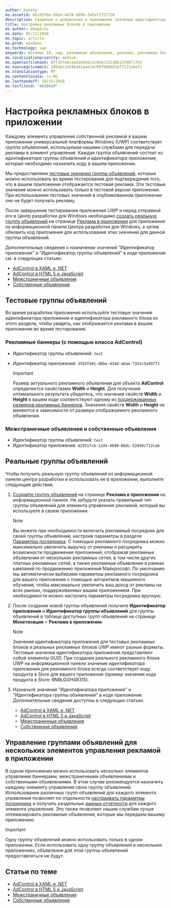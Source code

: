```yaml
---
author: Xansky
ms.assetid: bb105fbe-bbbd-4d78-899b-345af2757720
description: Сведения о добавлении в приложение значений идентификатора приложения и идентификатора рекламного блока из информационной панели Центра разработки для Windows перед отправкой приложения в Магазин.
title: Настройка рекламных блоков в приложении
ms.author: mhopkins
ms.date: 05/11/2018
ms.topic: article
ms.prod: windows
ms.technology: uwp
keywords: Windows 10, uwp, рекламные объявления, реклама, рекламные блоки, тестирование
ms.localizationpriority: medium
ms.openlocfilehash: 0f7257e6cae518458c5c0bbc525d8013708717e5
ms.sourcegitcommit: 106aec1e59ba41aae2ac00f909b81bf7121a6ef1
ms.translationtype: MT
ms.contentlocale: ru-RU
ms.lasthandoff: 10/15/2018
ms.locfileid: "4610410"
---
```

# <a name="set-up-ad-units-in-your-app"></a>Настройка рекламных блоков в приложении

Каждому элементу управления собственной рекламой в вашем приложении универсальной платформы Windows (UWP) соответствует *группа объявлений*, используемая нашими службами для передачи рекламы в элемент управления. Каждая группа объявлений состоит из *идентификатора группы объявлений* и *идентификатора приложения*, которые необходимо назначить коду в вашем приложении.

Мы предоставляем [тестовые значения группы объявлений](#test-ad-units), которые можно использовать во время тестирования для подтверждения того, что в вашем приложении отображается тестовая реклама. Эти тестовые значения можно использовать только в тестовой версии приложения. При использовании тестовых значений в опубликованном приложении оно не будет получать рекламу.

После завершения тестирования приложения UWP и перед отправкой его в Центр разработки для Windows необходимо [создать реальную группу объявлений](#live-ad-units) на странице [Реклама в приложении](../publish/in-app-ads.md) для приложения на информационной панели Центра разработки для Windows, а затем обновить код приложения для использования этих значений для данной группы объявлений.

Дополнительные сведения о назначении значений "Идентификатор приложения" и "Идентификатор группы объявлений" в коде приложения см. в следующих статьях:
* [AdControl в XAML и .NET](adcontrol-in-xaml-and--net.md)
* [AdControl в HTML 5 и JavaScript](adcontrol-in-html-5-and-javascript.md)
* [Межстраничные объявления](../monetize/interstitial-ads.md)
* [Собственные объявления](../monetize/native-ads.md)

<span id="test-ad-units" />

## <a name="test-ad-units"></a>Тестовые группы объявлений

Во время разработки приложения используйте тестовые значения идентификатора приложения и идентификатора рекламного блока из этого раздела, чтобы увидеть, как отображается реклама в вашем приложении во время тестирования.

### <a name="banner-ads-using-the-adcontrol-class"></a>Рекламные баннеры (с помощью класса AdControl)

* Идентификатор группы объявлений: ```test```
* Идентификатор приложения:  ```3f83fe91-d6be-434d-a0ae-7351c5a997f1```

    > [!IMPORTANT]
    > Размер актуального рекламного объявления для объекта **AdControl** определяется свойствами **Width** и **Height**. Для получения оптимального результата убедитесь, что значения свойств **Width** и **Height** в вашем коде соответствуют одному из [поддерживаемых размеров рекламных баннеров](supported-ad-sizes-for-banner-ads.md). Значения свойств **Width** и **Height** не меняются в зависимости от размера отображаемого рекламного объявления.

### <a name="interstitial-ads-and-native-ads"></a>Межстраничные объявления и собственные объявления

* Идентификатор группы объявлений: ```test```
* Идентификатор приложения:  ```d25517cb-12d4-4699-8bdc-52040c712cab```

<span id="live-ad-units" />

## <a name="live-ad-units"></a>Реальные группы объявлений

Чтобы получить реальную группу объявлений из информационной панели центра разработки и использовать ее в приложении, выполните следующие действия.

1.  [Создайте группу объявлений](../publish/in-app-ads.md#create-ad-unit) на странице **Реклама в приложении** на информационной панели. Не забудьте указать правильный тип группы объявлений для элемента управления рекламой, который вы используете в своем приложении.
    > [!NOTE]
    > Вы можете при необходимости включить рекламный посредник для своей группы объявлений, настроив параметры в разделе [Параметры посредника](../publish/in-app-ads.md#mediation). С помощью рекламного посредника можно максимально увеличить выручку от рекламы и расширить возможности продвижения приложений, отображая рекламные объявления от нескольких рекламных сетей, в том числе других платных рекламных сетей, а также рекламные объявления в рамках кампаний по продвижению приложений Майкрософт. По умолчанию мы автоматически выбираем параметры рекламного посредника для вашего приложения с помощью алгоритмов машинного обучения, чтобы максимально увеличить ваш доход от рекламы на всех рынках, поддерживаемых вашим приложением. При необходимости можно настроить параметры посредника вручную.

2.  После создания новой группы объявлений получите **Идентификатор приложения** и **Идентификатор группы объявлений** для группы объявлений в таблице доступных групп объявлений на странице **Монетизация** &gt; **Реклама в приложении**.
    > [!NOTE]
    > Значения идентификатора приложения для тестовых рекламных блоков и реальных рекламных блоков UWP имеют разные форматы. Тестовые значения идентификатора приложения представляют собой элементы GUID. При создании реального рекламного блока UWP на информационной панели значение идентификатора приложения для рекламного блока всегда соответствует коду продукта в Store для вашего приложения (пример значения кода продукта в Store: 9NBLGGH4R315).

3.  Назначьте значения "Идентификатора приложения" и "Идентификатора группы объявлений" в коде приложения. Дополнительные сведения доступны в следующих статьях.
    * [AdControl в XAML и .NET](adcontrol-in-xaml-and--net.md)
    * [AdControl в HTML 5 и JavaScript](adcontrol-in-html-5-and-javascript.md)
    * [Межстраничные объявления](../monetize/interstitial-ads.md)
    * [Собственные объявления](../monetize/native-ads.md)

<span id="manage" />

## <a name="manage-ad-units-for-multiple-ad-controls-in-your-app"></a>Управление группами объявлений для нескольких элементов управления рекламой в приложении

В одном приложении можно использовать несколько элементов управления баннерами, межстраничными объявлениями и собственными объявлениями. В этом случае рекомендуется назначить каждому элементу управления свою группу объявлений. Использование различных групп объявлений для каждого элемента управления позволяет по отдельности [настраивать параметры посредника](../publish/in-app-ads.md#mediation) и получать раздельные [данные отчетности](../publish/advertising-performance-report.md) для каждого элемента управления. Это также позволяет нашим службам лучше оптимизировать рекламные объявления, которые мы передаем вашему приложению.

> [!IMPORTANT]
> Одну группу объявлений можно использовать только в одном приложении. Если использовать одну группу объявлений в нескольких приложениях, объявления для этой группы объявлений предоставляться не будут.

## <a name="related-topics"></a>Статьи по теме

* [AdControl в XAML и .NET](adcontrol-in-xaml-and--net.md)
* [AdControl в HTML 5 и JavaScript](adcontrol-in-html-5-and-javascript.md)
* [Межстраничные объявления](interstitial-ads.md)
* [Собственные объявления](native-ads.md)


 

 
